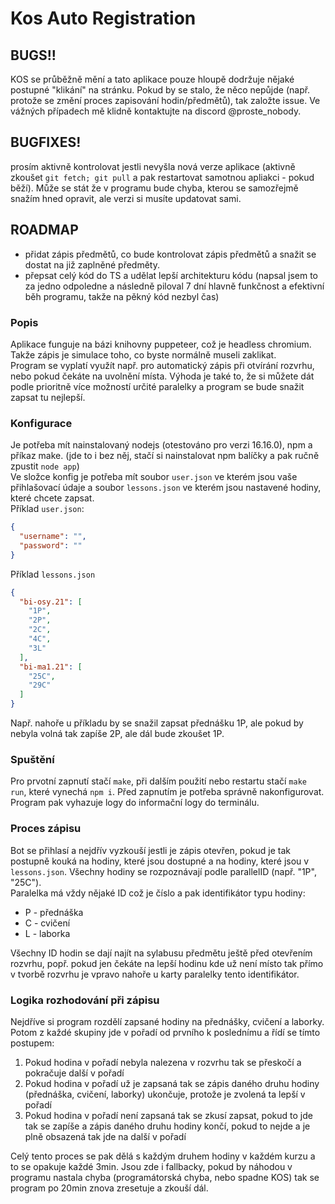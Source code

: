 # Kos Auto Registration

## BUGS!!
KOS se průběžně mění a tato aplikace pouze hloupě dodržuje nějaké postupné "klikání" na stránku.
Pokud by se stalo, že něco nepůjde (např. protože se změní proces zapisování hodin/předmětů), tak založte issue.
Ve vážných případech mě klidně kontaktujte na discord @proste_nobody.

## BUGFIXES!
prosím aktivně kontrolovat jestli nevyšla nová verze aplikace (aktivně zkoušet `git fetch; git pull` a pak restartovat samotnou apliakci - pokud běží).
Může se stát že v programu bude chyba, kterou se samozřejmě snažím hned opravit, ale verzi si musíte updatovat sami.

## ROADMAP
- přidat zápis předmětů, co bude kontrolovat zápis předmětů a snažit se dostat na již zaplněné předměty.
- přepsat celý kód do TS a udělat lepší architekturu kódu (napsal jsem to za jedno odpoledne a následně piloval 7 dní hlavně funkčnost a efektivní běh programu, takže na pěkný kód nezbyl čas)

### Popis
Aplikace funguje na bázi knihovny puppeteer, což je headless chromium. Takže zápis je simulace toho, co byste normálně museli zaklikat.<br>
Program se vyplatí využít např. pro automatický zápis při otvírání rozvrhu, nebo pokud čekáte na uvolnění místa. Výhoda je také to, že si můžete dát podle prioritně více možností určité paralelky a program se bude snažit zapsat tu nejlepší.
### Konfigurace
Je potřeba mít nainstalovaný nodejs (otestováno pro verzi 16.16.0), npm a příkaz make. (jde to i bez něj, stačí si nainstalovat npm balíčky a pak ručně zpustit `node app`)<br>
Ve složce konfig je potřeba mít soubor `user.json` ve kterém jsou vaše přihlašovací údaje a soubor `lessons.json` ve kterém jsou nastavené hodiny, které chcete zapsat.<br>
Příklad `user.json`:<br>
```json
{
  "username": "",
  "password": ""
}
```
Příklad `lessons.json`
```json
{
  "bi-osy.21": [
    "1P",
    "2P",
    "2C",
    "4C",
    "3L"
  ],
  "bi-ma1.21": [
    "25C",
    "29C"
  ]
}
```
Např. nahoře u příkladu by se snažil zapsat přednášku 1P, ale pokud by nebyla volná tak zapíše 2P, ale dál bude zkoušet 1P.
### Spuštění
Pro prvotní zapnutí stačí `make`, při dalším použití nebo restartu stačí `make run`, které vynechá `npm i`. Před zapnutím je potřeba správně nakonfigurovat. Program pak vyhazuje logy do informační logy do terminálu.
### Proces zápisu
Bot se přihlasí a nejdřív vyzkouší jestli je zápis otevřen, pokud je tak postupně kouká na hodiny, které jsou dostupné a na hodiny, které jsou v `lessons.json`. Všechny hodiny se rozpoznávají podle parallelID (např. "1P", "25C").<br>
Paralelka má vždy nějaké ID což je číslo a pak identifikátor typu hodiny:
- P - přednáška
- C - cvičení
- L - laborka

Všechny ID hodin se dají najít na sylabusu předmětu ještě před otevřením rozvrhu, popř. pokud jen čekáte na lepší hodinu kde už není místo tak přímo v tvorbě rozvrhu je vpravo nahoře u karty paralelky tento identifikátor.
### Logika rozhodování při zápisu
Nejdříve si program rozdělí zapsané hodiny na přednášky, cvičení a laborky. Potom z každé skupiny jde v pořadí od prvního k poslednímu a řídí se tímto postupem:
1. Pokud hodina v pořadí nebyla nalezena v rozvrhu tak se přeskočí a pokračuje další v pořadí
2. Pokud hodina v pořadí už je zapsaná tak se zápis daného druhu hodiny (přednáška, cvičení, laborky) ukončuje, protože je zvolená ta lepší v pořadí
3. Pokud hodina v pořadí není zapsaná tak se zkusí zapsat, pokud to jde tak se zapíše a zápis daného druhu hodiny končí, pokud to nejde a je plně obsazená tak jde na další v pořadí

Celý tento proces se pak dělá s každým druhem hodiny v každém kurzu a to se opakuje každé 3min. Jsou zde i fallbacky, pokud by náhodou v programu nastala chyba (programátorská chyba, nebo spadne KOS) tak se program po 20min znova zresetuje a zkouší dál.
